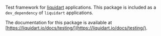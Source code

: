 Test framework for [liquidart](https://liquidart.io) applications. This package is included as a `dev_dependency` of `liquidart` applications.

The documentation for this package is available at [https://liquidart.io/docs/testing/](https://liquidart.io/docs/testing/).


